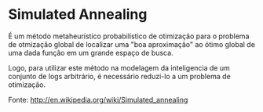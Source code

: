 # Simulated Annealing

É um método metaheurístico probabilístico de otimização para o problema de otmização global de localizar
uma "boa aproximação" ao ótimo global de uma dada função em um grande espaço de busca.

Logo, para utilizar este método na modelagem da inteligencia de um conjunto de logs arbitrário, é necessário
reduzi-lo a um problema de otimização.

Fonte: http://en.wikipedia.org/wiki/Simulated_annealing

